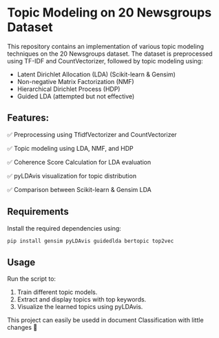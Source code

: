 
# Topic Modeling on 20 Newsgroups Dataset

This repository contains an implementation of various topic modeling techniques on the 20 Newsgroups dataset. The dataset is preprocessed using TF-IDF and CountVectorizer, followed by topic modeling using:



- Latent Dirichlet Allocation (LDA) (Scikit-learn & Gensim)
- Non-negative Matrix Factorization (NMF)
- Hierarchical Dirichlet Process (HDP)
- Guided LDA (attempted but not effective)


## Features:

✅ Preprocessing using TfidfVectorizer and CountVectorizer

✅ Topic modeling using LDA, NMF, and HDP

✅ Coherence Score Calculation for LDA evaluation

✅ pyLDAvis visualization for topic distribution

✅ Comparison between Scikit-learn & Gensim LDA


## Requirements

Install the required dependencies using:

```python
pip install gensim pyLDAvis guidedlda bertopic top2vec

```


## Usage

Run the script to:

1. Train different topic models.
2. Extract and display topics with top keywords.
3. Visualize the learned topics using pyLDAvis.

This project can easily be usedd in document Classification with little changes 🚀






